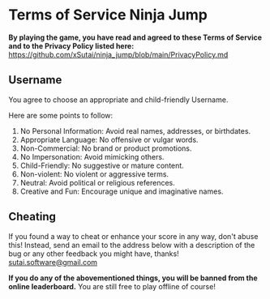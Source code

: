# Terms of Service Ninja Jump

**By playing the game, you have read and agreed to these Terms of Service and to the Privacy Policy listed here:** https://github.com/xSutai/ninja_jump/blob/main/PrivacyPolicy.md

## Username
You agree to choose an appropriate and child-friendly Username.

Here are some points to follow:
1. No Personal Information: Avoid real names, addresses, or birthdates.
2. Appropriate Language: No offensive or vulgar words.
3. Non-Commercial: No brand or product promotions.
4. No Impersonation: Avoid mimicking others.
5. Child-Friendly: No suggestive or mature content.
6. Non-violent: No violent or aggressive terms.
7. Neutral: Avoid political or religious references.
8. Creative and Fun: Encourage unique and imaginative names.

## Cheating
If you found a way to cheat or enhance your score in any way, don't abuse this!
Instead, send an email to the address below with a description of the bug or any other feedback you might have, thanks!
sutai.software@gmail.com

**If you do any of the abovementioned things, you will be banned from the online leaderboard.**
You are still free to play offline of course!
